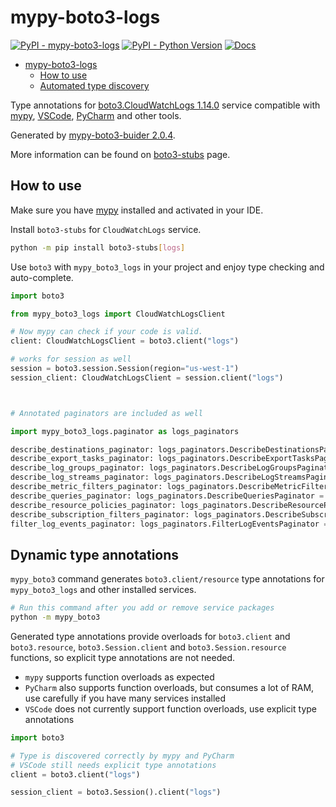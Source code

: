 # mypy-boto3-logs

[![PyPI - mypy-boto3-logs](https://img.shields.io/pypi/v/mypy-boto3-logs.svg?color=blue)](https://pypi.org/project/mypy-boto3-logs)
[![PyPI - Python Version](https://img.shields.io/pypi/pyversions/mypy-boto3-logs.svg?color=blue)](https://pypi.org/project/mypy-boto3-logs)
[![Docs](https://img.shields.io/readthedocs/mypy-boto3-builder.svg?color=blue)](https://mypy-boto3-builder.readthedocs.io/)

- [mypy-boto3-logs](#mypy-boto3-logs)
  - [How to use](#how-to-use)
  - [Automated type discovery](#automated-type-discovery)

Type annotations for
[boto3.CloudWatchLogs 1.14.0](https://boto3.amazonaws.com/v1/documentation/api/1.14.0/reference/services/logs.html#CloudWatchLogs) service
compatible with [mypy](https://github.com/python/mypy), [VSCode](https://code.visualstudio.com/),
[PyCharm](https://www.jetbrains.com/pycharm/) and other tools.

Generated by [mypy-boto3-buider 2.0.4](https://github.com/vemel/mypy_boto3_builder).

More information can be found on [boto3-stubs](https://pypi.org/project/boto3-stubs/) page.

## How to use

Make sure you have [mypy](https://github.com/python/mypy) installed and activated in your IDE.

Install `boto3-stubs` for `CloudWatchLogs` service.

```bash
python -m pip install boto3-stubs[logs]
```

Use `boto3` with `mypy_boto3_logs` in your project and enjoy type checking and auto-complete.

```python
import boto3

from mypy_boto3_logs import CloudWatchLogsClient

# Now mypy can check if your code is valid.
client: CloudWatchLogsClient = boto3.client("logs")

# works for session as well
session = boto3.session.Session(region="us-west-1")
session_client: CloudWatchLogsClient = session.client("logs")



# Annotated paginators are included as well

import mypy_boto3_logs.paginator as logs_paginators

describe_destinations_paginator: logs_paginators.DescribeDestinationsPaginator = client.get_paginator("describe_destinations")
describe_export_tasks_paginator: logs_paginators.DescribeExportTasksPaginator = client.get_paginator("describe_export_tasks")
describe_log_groups_paginator: logs_paginators.DescribeLogGroupsPaginator = client.get_paginator("describe_log_groups")
describe_log_streams_paginator: logs_paginators.DescribeLogStreamsPaginator = client.get_paginator("describe_log_streams")
describe_metric_filters_paginator: logs_paginators.DescribeMetricFiltersPaginator = client.get_paginator("describe_metric_filters")
describe_queries_paginator: logs_paginators.DescribeQueriesPaginator = client.get_paginator("describe_queries")
describe_resource_policies_paginator: logs_paginators.DescribeResourcePoliciesPaginator = client.get_paginator("describe_resource_policies")
describe_subscription_filters_paginator: logs_paginators.DescribeSubscriptionFiltersPaginator = client.get_paginator("describe_subscription_filters")
filter_log_events_paginator: logs_paginators.FilterLogEventsPaginator = client.get_paginator("filter_log_events")
```

## Dynamic type annotations

`mypy_boto3` command generates `boto3.client/resource` type annotations for
`mypy_boto3_logs` and other installed services.

```bash
# Run this command after you add or remove service packages
python -m mypy_boto3
```

Generated type annotations provide overloads for `boto3.client` and `boto3.resource`,
`boto3.Session.client` and `boto3.Session.resource` functions,
so explicit type annotations are not needed.

- `mypy` supports function overloads as expected
- `PyCharm` also supports function overloads, but consumes a lot of RAM, use carefully if you have many services installed
- `VSCode` does not currently support function overloads, use explicit type annotations

```python
import boto3

# Type is discovered correctly by mypy and PyCharm
# VSCode still needs explicit type annotations
client = boto3.client("logs")

session_client = boto3.Session().client("logs")
```